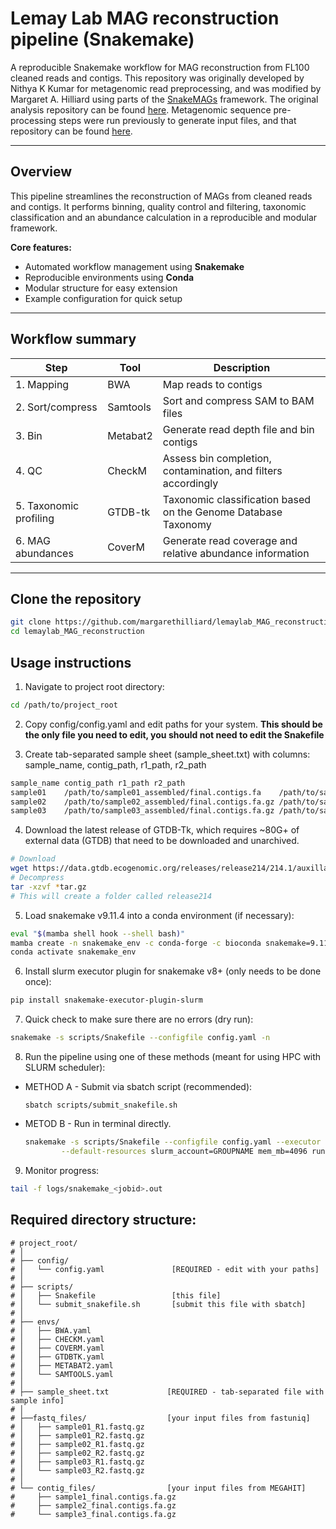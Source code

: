 # Lemay Lab MAG reconstruction pipeline (Snakemake)

A reproducible Snakemake workflow for MAG reconstruction from FL100 cleaned reads and contigs. This repository was originally developed by Nithya K Kumar for metagenomic read preprocessing, and was modified by Margaret A. Hilliard using parts of the [SnakeMAGs](https://github.com/Nachida08/SnakeMAGs) framework. The original analysis repository can be found [here](https://github.com/margarethilliard/VB12-analysis). Metagenomic sequence pre-processing steps were run previously to generate input files, and that repository can be found [here](https://github.com/dglemay/ARG_metagenome).

---

## Overview
This pipeline streamlines the reconstruction of MAGs from cleaned reads and contigs. It performs binning, quality control and filtering, taxonomic classification and an abundance calculation in a reproducible and modular framework.

**Core features:**
- Automated workflow management using **Snakemake**
- Reproducible environments using **Conda**
- Modular structure for easy extension
- Example configuration for quick setup

---

##  Workflow summary

| Step | Tool | Description |
|------|------|--------------|
| 1. Mapping | BWA | Map reads to contigs |
| 2. Sort/compress | Samtools | Sort and compress SAM to BAM files |
| 3. Bin | Metabat2 | Generate read depth file and bin contigs |
| 4. QC | CheckM | Assess bin completion, contamination, and filters accordingly |
| 5. Taxonomic profiling | GTDB-tk | Taxonomic classification based on the Genome Database Taxonomy |
| 6. MAG abundances | CoverM | Generate read coverage and relative abundance information |

---

## Clone the repository
```bash
git clone https://github.com/margarethilliard/lemaylab_MAG_reconstruction
cd lemaylab_MAG_reconstruction
```


 Usage instructions
 ------------------
1.   Navigate to project root directory:
```bash
cd /path/to/project_root
```
 
2. Copy config/config.yaml and edit paths for your system. **This should be the only file you need to edit, you should not need to edit the Snakefile**

3. Create tab-separated sample sheet (sample_sheet.txt) with columns: sample_name, contig_path, r1_path, r2_path
```bash
sample_name	contig_path	r1_path	r2_path
sample01	/path/to/sample01_assembled/final.contigs.fa	/path/to/sample01_R1_dup.fastq.gz	/path/to/sample01_R2_dup.fastq.gz
sample02	/path/to/sample02_assembled/final.contigs.fa.gz	/path/to/sample02_R1_dup.fastq.gz	/path/to/sample02_R2_dup.fastq.gz
sample03	/path/to/sample03_assembled/final.contigs.fa.gz	/path/to/sample03_R1_dup.fastq.gz	/path/to/sample03_R2_dup.fastq.gz
```

4. Download the latest release of GTDB-Tk, which requires ~80G+ of external data (GTDB) that need to be downloaded and unarchived. 
```bash
# Download 
wget https://data.gtdb.ecogenomic.org/releases/release214/214.1/auxillary_files/gtdbtk_r214_data.tar.gz
# Decompress
tar -xzvf *tar.gz
# This will create a folder called release214
```

5. Load snakemake v9.11.4 into a conda environment (if necessary):
```bash
eval "$(mamba shell hook --shell bash)"
mamba create -n snakemake_env -c conda-forge -c bioconda snakemake=9.11.4
conda activate snakemake_env
```

 6. Install slurm executor plugin for snakemake v8+ (only needs to be done once):
 ```bash
pip install snakemake-executor-plugin-slurm
```

 7. Quick check to make sure there are no errors (dry run):
```bash
snakemake -s scripts/Snakefile --configfile config.yaml -n
```

8. Run the pipeline using one of these methods (meant for using HPC with SLURM scheduler):
* METHOD A - Submit via sbatch script (recommended):
    ```
    sbatch scripts/submit_snakefile.sh
    ````

* METOD B - Run in terminal directly. 
    ```bash
    snakemake -s scripts/Snakefile --configfile config.yaml --executor slurm --jobs 20 --use-conda \
            --default-resources slurm_account=GROUPNAME mem_mb=4096 runtime=600
    ```

9. Monitor progress:
```bash
tail -f logs/snakemake_<jobid>.out
```

Required directory structure:
-----------------------
```
# project_root/
# │
# ├── config/
# │   └── config.yaml               [REQUIRED - edit with your paths]
# │
# ├── scripts/
# │   ├── Snakefile                 [this file]
# │   └── submit_snakefile.sh       [submit this file with sbatch]
# │
# ├── envs/
# │   ├── BWA.yaml              
# │   ├── CHECKM.yaml   
# │   ├── COVERM.yaml                
# │   ├── GTDBTK.yaml 
# │   ├── METABAT2.yaml        
# │	  └── SAMTOOLS.yaml 
# │	
# ├── sample_sheet.txt             [REQUIRED - tab-separated file with sample info]
# │
# ├──fastq_files/                  [your input files from fastuniq]
# │   ├── sample01_R1.fastq.gz
# │   ├── sample01_R2.fastq.gz
# │   ├── sample02_R1.fastq.gz
# │   ├── sample02_R2.fastq.gz
# │   ├── sample03_R1.fastq.gz
# │   └── sample03_R2.fastq.gz	
# │
# └── contig_files/                [your input files from MEGAHIT]
#     ├── sample1_final.contigs.fa.gz
#     ├── sample2_final.contigs.fa.gz
#     └── sample3_final.contigs.fa.gz
```
